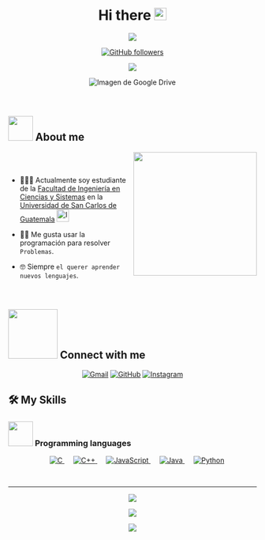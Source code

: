 <h1 align="center">Hi there <img src="https://media.giphy.com/media/hvRJCLFzcasrR4ia7z/giphy.gif" width="25px"></h1>

<p align="center">
<img src="https://profile-counter.glitch.me/KevinSandoval2000/count.svg">
</p>

<p align="center">
  <a href="https://github.com/KevinSandoval2000?tab=followers">
    <img src="https://img.shields.io/github/followers/KevinSandoval2000.svg?style=social&label=Followers" alt="GitHub followers">
  </a>
</p>

<p align="center">
  <a href="https://github.com/DenverCoder1/readme-typing-svg"><img src="https://readme-typing-svg.herokuapp.com?font=Time+New+Roman&color=%23C8BE25&size=25&center=true&vCenter=true&width=600&height=100&lines=I'm+a+KevinSandoval2000..."></a>

</p>

<p align="center">
  <img src="https://drive.google.com/uc?id=15Ej9xt1acEKf7WhbD9Q1dB83RLjtmbuB" alt="Imagen de Google Drive">
</p>

<br>


	
## <picture><img src = "https://github.com/7oSkaaa/7oSkaaa/blob/main/Images/about_me.gif?raw=true" width = 50px></picture> About me

<picture> <img align="right" src="https://github.com/7oSkaaa/7oSkaaa/blob/main/Images/Right_Side.gif?raw=true" width = 250px></picture>

<br><br>

- :school::technologist: Actualmente soy estudiante de la [Facultad de Ingeniería en Ciencias y Sistemas](https://portal.ingenieria.usac.edu.gt/) en la [Universidad de San Carlos de Guatemala](https://www.usac.edu.gt/)
  <a href="https://drive.google.com/file/d/1V_c0QYbFKc2-kCdqVyZuzsLCAKXuwMNV/view?usp=sharing">
    <img src="https://drive.google.com/uc?id=1V_c0QYbFKc2-kCdqVyZuzsLCAKXuwMNV" alt="Icono de la USAC" width="25" height="25"/>
  </a>

- :technologist: Me gusta usar la programación para resolver `Problemas`.
- :nerd_face: Siempre `el querer aprender nuevos lenguajes`.
<br>

## <picture> <img src="https://github.com/7oSkaaa/7oSkaaa/blob/main/Images/Connect-with-me.gif?raw=true" width="100px"> </picture> Connect with me
<p align="center">
	<a href="mailto:ks5206788@gmail.com"><img img src="https://img.shields.io/badge/gmail-%23EA4335.svg?style=plastic&logo=gmail&logoColor=white" alt="Gmail"/></a>
	<a href="https://github.com/KevinSandoval2000"><img src="https://img.shields.io/badge/github-%23181717.svg?style=plastic&logo=github&logoColor=white" alt="GitHub"/></a>
	<a href="https://www.instagram.com/kevnsan123/"><img src="https://img.shields.io/badge/instagram-%23E4405F.svg?style=plastic&logo=instagram&logoColor=white" alt="Instagram"/></a>
</p>



## 🛠️ My Skills

### <picture> <img src = "https://github.com/7oSkaaa/7oSkaaa/blob/main/Images/Programming_Languages.gif?raw=true" width = 50px>  </picture> Programming languages

<p align="center"> 
  &emsp; 
  <a href="https://www.cprogramming.com/" target="_blank"> 
    <img alt="C" src="https://img.shields.io/badge/C%20-%232370ED.svg?style=plastic&logo=c&logoColor=white">
  </a> 
  &emsp;
  <a href="https://www.w3schools.com/cpp/" target="_blank"> 
    <img alt="C++" src="https://img.shields.io/badge/C++%20-%2300599C.svg?style=plastic&logo=c%2B%2B&logoColor=white">
  </a> 
  &emsp;
  <a href="https://developer.mozilla.org/en-US/docs/Web/JavaScript" target="_blank"> 
     <img alt="JavaScript" src="https://img.shields.io/badge/JavaScript%20-%23F7DF1E.svg?style=plastic&logo=javascript&logoColor=black">
   </a>
  &emsp;
  <a href="https://www.java.com" target="_blank"> 
    <img alt="Java" src="https://img.shields.io/badge/Java-%23007396.svg?style=plastic&logo=java&logoColor=white">
  </a>
  &emsp;
   <a href="https://www.python.org" target="_blank">
    <img alt="Python" src="https://img.shields.io/badge/Python%20-%2314354C.svg?style=plastic&logo=python&logoColor=white">
  </a>
</p>
<br> 

---

<p align="center">
  <a href="https://github.com/piyushsuthar/github-readme-quotes">
    <img src="https://img.shields.io/badge/Proverbios%2019%3A21-Muchos%20planes%20hay%20en%20el%20coraz%C3%B3n%20del%20hombre%2C%20pero%20solo%20el%20prop%C3%B3sito%20del%20SE%C3%91OR%20se%20cumplir%C3%A1-%23FF5733?style=for-the-badge&logoColor=white">
  </a>
</p>
<p align="center">
  <a href="https://github.com/piyushsuthar/github-readme-quotes">
    <img src="https://img.shields.io/badge/Proverbios%2016%3A3:4-Pon%20en%20manos%20del%20SE%C3%91OR%20todas%20tus%20obras%20y%20tus%20proyectos%20se%20cumplir%C3%A1n-%23FF5733?style=for-the-badge&logoColor=white">
  </a>
</p>
<p align="center">
  <a href="https://github.com/piyushsuthar/github-readme-quotes">
    <img src="https://img.shields.io/badge/Proverbios%2024%3A3:4-Toda%20empresa%20tiene%20por%20fundamento%20planes%20sensatos%2C%20se%20fortalece%20mediante%20el%20sentido%20com%C3%BAn%2C%20y%20prospera%20manteni%C3%A9ndose%20al%20d%C3%ADa%20en%20todo-%23FF5733?style=for-the-badge&logoColor=white">
  </a>
</p>




</br></br>
